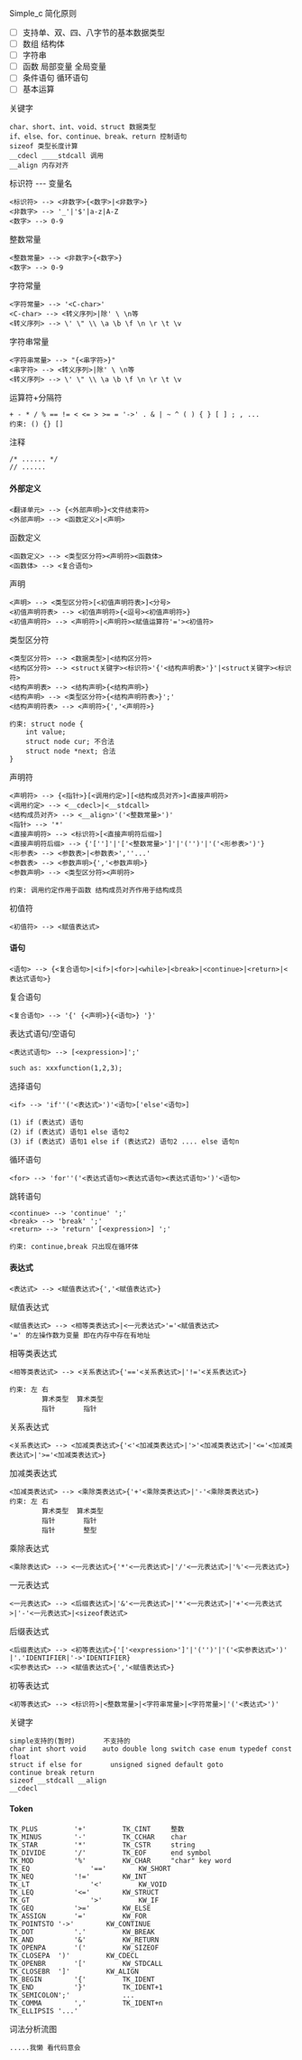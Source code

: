 Simple_c 简化原则

- [ ] 支持单、双、四、八字节的基本数据类型
- [ ] 数组 结构体
- [ ] 字符串
- [ ] 函数 局部变量 全局变量
- [ ] 条件语句 循环语句
- [ ] 基本运算

关键字

```
char、short、int、void、struct 数据类型
if、else、for、continue、break、return 控制语句
sizeof 类型长度计算
__cdecl ____stdcall 调用
__align 内存对齐
```

标识符 --- 变量名

```
<标识符> --> <非数字>{<数字>|<非数字>}
<非数字> --> '_'|'$'|a-z|A-Z
<数字> --> 0-9
```

整数常量

```
<整数常量> --> <非数字>{<数字>}
<数字> --> 0-9
```

字符常量

```
<字符常量> --> '<C-char>'
<C-char> --> <转义序列>|除' \ \n等
<转义序列> --> \' \" \\ \a \b \f \n \r \t \v
```

字符串常量

```
<字符串常量> --> "{<串字符>}"
<串字符> --> <转义序列>|除' \ \n等
<转义序列> --> \' \" \\ \a \b \f \n \r \t \v
```

运算符+分隔符

```
+ - * / % == != < <= > >= = '->' . & | ~ ^ ( ) { } [ ] ; , ...
约束: () {} []
```

注释

```
/* ...... */
// ......
```

#### 外部定义

```
<翻译单元> --> {<外部声明>}<文件结束符>
<外部声明> --> <函数定义>|<声明>
```

函数定义

```
<函数定义> --> <类型区分符><声明符><函数体>
<函数体> --> <复合语句>
```

声明

```
<声明> --> <类型区分符>[<初值声明符表>]<分号>
<初值声明符表> --> <初值声明符>{<逗号><初值声明符>}
<初值声明符> --> <声明符>|<声明符><赋值运算符'='><初值符>
```

类型区分符

```
<类型区分符> --> <数据类型>|<结构区分符>
<结构区分符> --> <struct关键字><标识符>'{'<结构声明表>'}'|<struct关键字><标识符>
<结构声明表> --> <结构声明>{<结构声明>}
<结构声明> --> <类型区分符>{<结构声明符表>}';'
<结构声明符表> --> <声明符>{','<声明符>}

约束: struct node {
	int value;
	struct node cur; 不合法
	struct node *next; 合法
}
```

声明符

```
<声明符> --> {<指针>}[<调用约定>][<结构成员对齐>]<直接声明符>
<调用约定> --> <__cdecl>|<__stdcall>
<结构成员对齐> --> <__align>'('<整数常量>')'
<指针> --> '*'
<直接声明符> --> <标识符>[<直接声明符后缀>]
<直接声明符后缀> --> {'['']'|'['<整数常量>']'|'('')'|'('<形参表>')'}
<形参表> --> <参数表>|<参数表>',''...'
<参数表> --> <参数声明>{','<参数声明>}
<参数声明> --> <类型区分符><声明符>

约束: 调用约定作用于函数 结构成员对齐作用于结构成员
```

初值符

```
<初值符> --> <赋值表达式>
```



#### 语句

```
<语句> --> {<复合语句>|<if>|<for>|<while>|<break>|<continue>|<return>|<表达式语句>}
```

复合语句

```
<复合语句> --> '{' {<声明>}{<语句>} '}'
```

表达式语句/空语句

```
<表达式语句> --> [<expression>]';'

such as: xxxfunction(1,2,3);
```

选择语句

```
<if> --> 'if''('<表达式>')'<语句>['else'<语句>]

(1) if (表达式) 语句
(2) if (表达式) 语句1 else 语句2
(3) if (表达式) 语句1 else if (表达式2) 语句2 .... else 语句n 
```

循环语句

```
<for> --> 'for''('<表达式语句><表达式语句><表达式语句>')'<语句>
```

跳转语句

```
<continue> --> 'continue' ';'
<break> --> 'break' ';'
<return> --> 'return' [<expression>] ';'

约束: continue,break 只出现在循环体 
```

#### 表达式

```
<表达式> --> <赋值表达式>{','<赋值表达式>}
```

赋值表达式

```
<赋值表达式> --> <相等类表达式>|<一元表达式>'='<赋值表达式>
'=' 的左操作数为变量 即在内存中存在有地址
```

相等类表达式

```
<相等类表达式> --> <关系表达式>{'=='<关系表达式>|'!='<关系表达式>}

约束: 左 右
		算术类型  算术类型
		指针		 指针
```

关系表达式

```
<关系表达式> --> <加减类表达式>{'<'<加减类表达式>|'>'<加减类表达式>|'<='<加减类表达式>|'>='<加减类表达式>}
```

加减类表达式

```
<加减类表达式> --> <乘除类表达式>{'+'<乘除类表达式>|'-'<乘除类表达式>}
约束: 左 右
		算术类型  算术类型
		指针		 指针
		指针		 整型
```

乘除表达式

```
<乘除表达式> --> <一元表达式>{'*'<一元表达式>|'/'<一元表达式>|'%'<一元表达式>}
```

一元表达式

```
<一元表达式> --> <后缀表达式>|'&'<一元表达式>|'*'<一元表达式>|'+'<一元表达式>|'-'<一元表达式>|<sizeof表达式>
```

后缀表达式

```
<后缀表达式> --> <初等表达式>{'['<expression>']'|'('')'|'('<实参表达式>')'
|'.'IDENTIFIER|'->'IDENTIFIER}
<实参表达式> --> <赋值表达式>{','<赋值表达式>}
```

初等表达式

```
<初等表达式> --> <标识符>|<整数常量>|<字符串常量>|<字符常量>|'('<表达式>')'
```

关键字

```
simple支持的(暂时)       不支持的
char int short void    auto double long switch case enum typedef const float
struct if else for		 unsigned signed default goto
continue break return
sizeof __stdcall __align
__cdecl

```

#### Token

```
TK_PLUS 		'+'			TK_CINT  	整数
TK_MINUS 		'-'			TK_CCHAR 	char
TK_STAR 		'*'			TK_CSTR 	string
TK_DIVIDE		'/'			TK_EOF		end symbol
TK_MOD			'%'			KW_CHAR		"char" key word
TK_EQ				'=='		KW_SHORT
TK_NEQ			'!='		KW_INT
TK_LT				'<'			KW_VOID
TK_LEQ			'<='		KW_STRUCT
TK_GT				'>'			KW_IF
TK_GEQ			'>='		KW_ELSE
TK_ASSIGN		'='			KW_FOR
TK_POINTSTO	'->'		KW_CONTINUE
TK_DOT			'.'			KW_BREAK
TK_AND			'&'			KW_RETURN
TK_OPENPA		'('			KW_SIZEOF
TK_CLOSEPA	')'			KW_CDECL
TK_OPENBR		'['			KW_STDCALL
TK_CLOSEBR	']'			KW_ALIGN
TK_BEGIN		'{'			TK_IDENT
TK_END			'}'			TK_IDENT+1
TK_SEMICOLON';'				...
TK_COMMA		','			TK_IDENT+n
TK_ELLIPSIS '...'

```

词法分析流图

```
.....我懒 看代码意会
```


